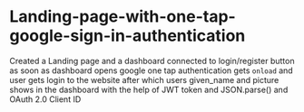 # Landing-page-with-one-tap-google-sign-in-authentication
Created a Landing page and a dashboard connected to login/register button as soon as dashboard opens google one tap authentication gets `onload` and user gets login to the website after which users given_name and picture shows in the dashboard with the help of JWT token and JSON.parse() and OAuth 2.0 Client ID
